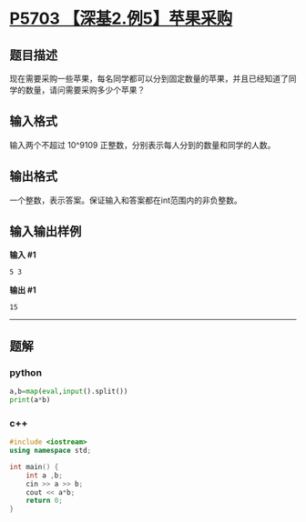 # [P5703 【深基2.例5】苹果采购](https://www.luogu.com.cn/problem/P5703)

## 题目描述

现在需要采购一些苹果，每名同学都可以分到固定数量的苹果，并且已经知道了同学的数量，请问需要采购多少个苹果？

## 输入格式

输入两个不超过 10^9109 正整数，分别表示每人分到的数量和同学的人数。

## 输出格式

一个整数，表示答案。保证输入和答案都在int范围内的非负整数。

## 输入输出样例

**输入 #1**

```
5 3
```

**输出 #1**

```
15
```

---

## 题解

### python

```python
a,b=map(eval,input().split())
print(a*b)
```

### c++

```cpp
#include <iostream>
using namespace std;

int main() {
    int a ,b;
    cin >> a >> b;
    cout << a*b;
    return 0;
}
```


